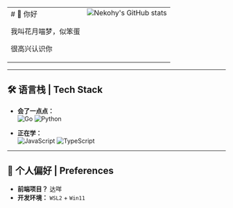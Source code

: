 <table>
  <tr>
    <td valign="top">
      # 👋 你好
      <p>我叫花月喵梦，似笨蛋</p>
      <p>很高兴认识你</p>
    </td>
    <td valign="top" align="right">
      <img src="https://github-readme-stats.vercel.app/api?username=Nekohy&show_icons=true&theme=transparent" alt="Nekohy's GitHub stats" />
    </td>
  </tr>
</table>

---

## 🛠️ 语言栈 | Tech Stack

- **会了一点点：**
  <br>
  ![Go](https://img.shields.io/badge/Go-00ADD8?style=for-the-badge&logo=go&logoColor=white)
  ![Python](https://img.shields.io/badge/Python-3776AB?style=for-the-badge&logo=python&logoColor=white)

- **正在学：**
  <br>
  ![JavaScript](https://img.shields.io/badge/JavaScript-F7DF1E?style=for-the-badge&logo=javascript&logoColor=black)
  ![TypeScript](https://img.shields.io/badge/TypeScript-007ACC?style=for-the-badge&logo=typescript&logoColor=white)

---

## 💖 个人偏好 | Preferences

*   **前端项目？** 达咩
*   **开发环境：** `WSL2` + `Win11` 
